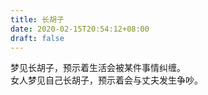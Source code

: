 ```yaml
---
title: 长胡子
date: 2020-02-15T20:54:12+08:00
draft: false
---
```


梦见长胡子，预示着生活会被某件事情纠缠。<br>
女人梦见自己长胡子，预示着会与丈夫发生争吵。<br>
